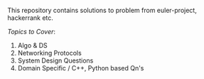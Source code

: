 This repository contains solutions to problem from euler-project, hackerrank etc.


*Topics to Cover*:

1. Algo & DS 
2. Networking Protocols
3. System Design Questions
4. Domain Specific / C++, Python based Qn's
